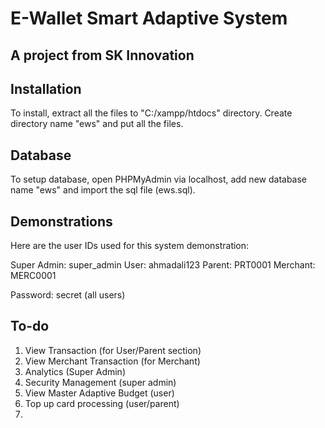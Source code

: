 # E-Wallet Smart Adaptive System

## A project from SK Innovation


## Installation
To install, extract all the files to "C:/xampp/htdocs" directory. Create directory name "ews" and put all the files.

## Database
To setup database, open PHPMyAdmin via localhost, add new database name "ews" and import the sql file (ews.sql).

## Demonstrations
Here are the user IDs used for this system demonstration:

Super Admin: super_admin
User: ahmadali123
Parent: PRT0001
Merchant: MERC0001

Password: secret (all users)


## To-do
1. View Transaction (for User/Parent section)
2. View Merchant Transaction (for Merchant)
3. Analytics (Super Admin)
4. Security Management (super admin)
5. View Master Adaptive Budget (user)
6. Top up card processing (user/parent)
7. 
